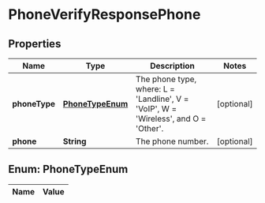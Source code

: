 

# PhoneVerifyResponsePhone

## Properties

Name | Type | Description | Notes
------------ | ------------- | ------------- | -------------
**phoneType** | [**PhoneTypeEnum**](#PhoneTypeEnum) | The phone type, where: L &#x3D; &#39;Landline&#39;, V &#x3D; &#39;VoIP&#39;, W &#x3D; &#39;Wireless&#39;, and O &#x3D; &#39;Other&#39;. |  [optional]
**phone** | **String** | The phone number. |  [optional]


## Enum: PhoneTypeEnum

Name | Value
---- | -----




